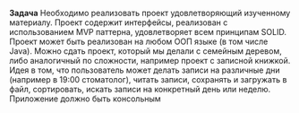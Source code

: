 **Задача**
Необходимо реализовать проект удовлетворяющий изученному материалу. 
Проект содержит интерфейсы, реализован с использованием MVP паттерна, удовлетворяет всем принципам SOLID. 
Проект может быть реализован на любом ООП языке (в том числе Java).
Можно сдать проект, который мы делали с семейным деревом, 
либо аналогичный по сложности, например проект с записной книжкой. Идея в том, 
что пользователь может делать записи на различные дни (например в 19:00 стоматолог), читать записи, сохранять и загружать в файл, сортировать, искать записи на конкретный день или неделю.
Приложение должно быть консольным
